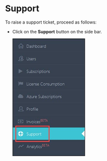 # Support  

To raise a support ticket, proceed as follows:  

* Click on the **Support** button on the side bar.  

  <img src="/Images/C3-image-29.jpg">  
